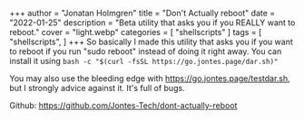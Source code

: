 +++
author = "Jonatan Holmgren"
title = "Don't Actually reboot"
date = "2022-01-25"
description = "Beta utility that asks you if you REALLY want to reboot."
cover = "light.webp"
categories = [
    "shellscripts"
]
tags = [
    "shellscripts",
]
+++
So basically I made this utility that asks you if you want to reboot if you run "sudo reboot" instead of doing it right away. You can install it using
`bash -c "$(curl -fsSL https://go.jontes.page/dar.sh)"`

You may also use the bleeding edge with https://go.jontes.page/testdar.sh, but I strongly advice against it. It's full of bugs.

Github: https://github.com/Jontes-Tech/dont-actually-reboot